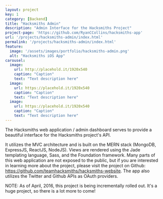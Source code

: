 ```yaml
---
layout: project
key: 1
category: [Backend]
title: "Hacksmiths Admin"
description: "Admin Interface for the Hacksmiths Project"
project-page: 'https://github.com/RyanCCollins/hacksmiths-app'
url: '/projects/hacksmiths-admin/index.html'
permalink: '/projects/hacksmiths-admin/index.html'
feature:
  image: '/assets/images/portfolio/hacksmiths-admin.png'
  alt: "Hacksmiths iOS App"
carousel:
  image:
    url: http://placehold.it/1920x540
    caption: "Caption"
    text: "Text description here"
  image:
    url: https://placehold.it/1920x540
    caption: "Caption"
    text: "Text description here"
  image:
    url: https://placehold.it/1920x540
    caption: "Caption"
    text: "Text description here"
---
```


The Hacksmiths web application / admin dashboard serves to provide a beautiful interface for the Hacksmiths project's API.

It utilizes the MVC architecture and is built on the MERN stack (MongoDB, ExpressJS, ReactJS, NodeJS).  Views are rendered using the Jade templating language, Sass, and the Foundation framework.  Many parts of this web application are not exposed to the public, but if you are interested in learning more about the project, please visit the project on Github: https://github.com/teamhacksmiths/hacksmiths-website.  The app also utilizes the Twitter and Github APIs as OAuth providers.

NOTE: As of April, 2016, this project is being incrementally rolled out.  It's a huge project, so there is a lot more to come!
